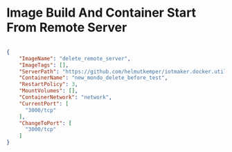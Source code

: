 # Image Build And Container Start From Remote Server

```url
```

```json
{
    "ImageName": "delete_remote_server",
    "ImageTags": [],
    "ServerPath": "https://github.com/helmutkemper/iotmaker.docker.util.install.container.git",
    "ContainerName": "new_mondo_delete_before_test",
    "RestartPolicy": 3,
    "MountVolumes": [],
    "ContainerNetwork": "network",
    "CurrentPort": [
      "3000/tcp"
    ],
    "ChangeToPort": [
      "3000/tcp"
    ]
}
```

```json
```